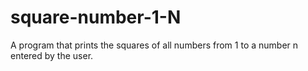 # square-number-1-N
A program that prints the squares of all numbers from 1 to  a number n entered by the user.
